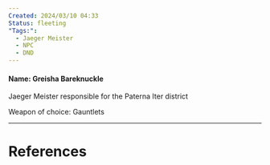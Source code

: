 ```yaml
---
Created: 2024/03/10 04:33
Status: fleeting
"Tags:":
  - Jaeger Meister
  - NPC
  - DND
---
```

#### Name: **Greisha Bareknuckle**
Jaeger Meister responsible for the Paterna Iter district

Weapon of choice: Gauntlets

---
# References